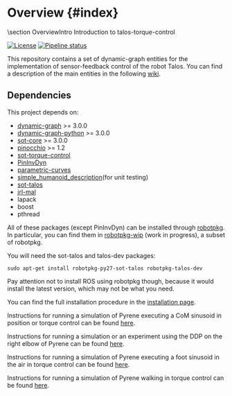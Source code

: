 # Overview {#index}
<!--
/*
 * Copyright 2017, Andrea Del Prete, LAAS-CNRS
 *
 * This file is part of sot-torque-control.
 * sot-torque-control is free software: you can redistribute it and/or
 * modify it under the terms of the GNU Lesser General Public License
 * as published by the Free Software Foundation, either version 3 of
 * the License, or (at your option) any later version.
 * sot-torque-control is distributed in the hope that it will be
 * useful, but WITHOUT ANY WARRANTY; without even the implied warranty
 * of MERCHANTABILITY or FITNESS FOR A PARTICULAR PURPOSE.  See the
 * GNU Lesser General Public License for more details.  You should
 * have received a copy of the GNU Lesser General Public License along
 * with sot-torque-control.  If not, see <http://www.gnu.org/licenses/>.
 */
-->

\section OverviewIntro Introduction to talos-torque-control

[![License](https://img.shields.io/badge/License-BSD%202--Clause-orange.svg)](https://opensource.org/licenses/BSD-2-Clause)
[![Pipeline status](https://gepgitlab.laas.fr/pyrene-dev/talos-torque-control/badges/master/pipeline.svg)](https://gepgitlab.laas.fr/pyrene-dev/talos-torque-control/commits/master)

This repository contains a set of dynamic-graph entities for the implementation of sensor-feedback control of the robot Talos.
You can find a description of the main entities in the following <a href="https://github.com/stack-of-tasks/sot-torque-control/wiki">wiki</a>.

## Dependencies
This project depends on:
* [dynamic-graph](https://github.com/jrl-umi3218/dynamic-graph) >= 3.0.0
* [dynamic-graph-python](https://github.com/stack-of-tasks/dynamic-graph-python) >= 3.0.0
* [sot-core](https://github.com/stack-of-tasks/sot-core) >= 3.0.0
* [pinocchio](https://github.com/stack-of-tasks/pinocchio) >= 1.2
* [sot-torque-control](https://github.com/stack-of-tasks/sot-torque-control)
* [PinInvDyn](https://github.com/stack-of-tasks/invdyn)
* [parametric-curves](https://github.com/stack-of-tasks/parametric-curves)
* [simple_humanoid_description](https://github.com/laas/simple_humanoid_description)(for unit testing)
* [sot-talos](https://github.com/stack-of-tasks/sot-talos)
* [jrl-mal](https://github.com/jrl-umi3218/jrl-mal)
* lapack
* boost
* pthread

All of these packages (except PinInvDyn) can be installed through [robotpkg](http://robotpkg.openrobots.org/).
In particular, you can find them in [robotpkg-wip](http://robotpkg.openrobots.org/robotpkg-wip.html) (work in progress), a subset of robotpkg.

You will need the sot-talos and talos-dev packages:
```
sudo apt-get install robotpkg-py27-sot-talos robotpkg-talos-dev
```

Pay attention not to install ROS using robotpkg though, because it would install the latest version, which may not be what you need.


You can find the full installation procedure in the <a href="md_doc_installation.html">installation page</a>.

Instructions for running a simulation of Pyrene executing a CoM sinusoid in position or torque control can be found <a href="md_doc_running.html">here</a>.

Instructions for running a simulation or an experiment using the DDP on the right elbow of Pyrene can be found <a href="md_doc_ddpRun.html">here</a>.

Instructions for running a simulation of Pyrene executing a foot sinusoid in the air in torque control can be found <a href="md_doc_bellStepRun.html">here</a>.

Instructions for running a simulation of Pyrene walking in torque control can be found <a href="md_doc_walkRun.html">here</a>.
